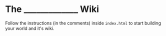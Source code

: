 # The _____________ Wiki

Follow the instructions (in the comments) inside `index.html` to start building your world and it's wiki.